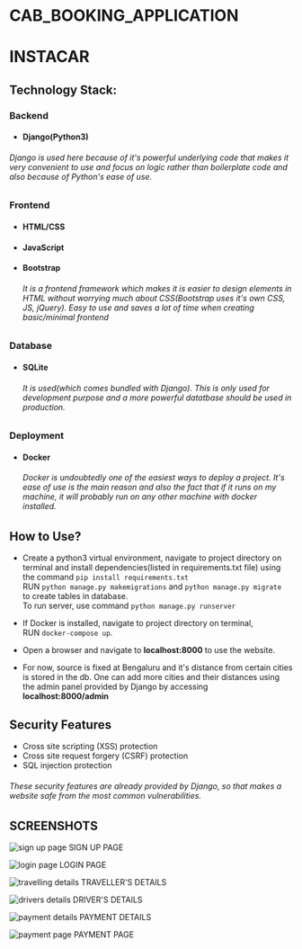 # CAB_BOOKING_APPLICATION

# INSTACAR

## Technology Stack:
### Backend
* #### Django(Python3)
###### Django is used here because of it's powerful underlying code that makes it very convenient to use and focus on logic rather than boilerplate code and also because of Python's ease of use.

### Frontend
* #### HTML/CSS
* #### JavaScript
* #### Bootstrap
  ###### It is a frontend framework which makes it is easier to design elements in HTML without worrying much about CSS(Bootstrap uses it's own CSS, JS, jQuery). Easy to use and saves a lot of time when creating basic/minimal frontend

### Database
* #### SQLite
  ###### It is used(which comes bundled with Django). This is only used for development purpose and a more powerful datatbase should be used in production.

### Deployment
* #### Docker
  ###### Docker is undoubtedly one of the easiest ways to deploy a project. It's ease of use is the main reason and also the fact that if it runs on my machine, it will probably run on any other machine with docker installed.

## How to Use?
* Create a python3 virtual environment, navigate to project directory on terminal and install dependencies(listed in requirements.txt file) using the command
  `pip install requirements.txt` <br>
  RUN `python manage.py makemigrations` and `python manage.py migrate` <br>to create tables in database. <br>
  To run server, use command `python manage.py runserver`

* If Docker is installed, navigate to project directory on terminal,<br> RUN `docker-compose up`.

* Open a browser and navigate to <b>localhost:8000</b> to use the website.

* For now, source is fixed at Bengaluru and it's distance from certain cities is stored in the db. One can add more cities and their distances using the admin panel provided by Django by accessing <b>localhost:8000/admin</b>

## Security Features
* Cross site scripting (XSS) protection
* Cross site request forgery (CSRF) protection
* SQL injection protection

###### These security features are already provided by Django, so that makes a website safe from the most common vulnerabilities.

## SCREENSHOTS

![sign up page](https://github.com/tameemghazali12/CAB_BOOKING_APPLICATION/assets/125582182/a6c70c29-372f-4f93-8694-08482981725c)
SIGN UP PAGE

![login page](https://github.com/tameemghazali12/CAB_BOOKING_APPLICATION/assets/125582182/553af4c1-0a4b-4779-a1ae-f4eb20ce7d2e)
LOGIN PAGE

![travelling details](https://github.com/tameemghazali12/CAB_BOOKING_APPLICATION/assets/125582182/569d1d6a-1451-4292-9dd5-54473f22e325)
TRAVELLER'S DETAILS

![drivers details](https://github.com/tameemghazali12/CAB_BOOKING_APPLICATION/assets/125582182/5fbbd133-0637-4e59-b47a-85f93a0cd64b)
DRIVER'S DETAILS

![payment details](https://github.com/tameemghazali12/CAB_BOOKING_APPLICATION/assets/125582182/ad4d99b9-8249-4db7-8d7a-83fcbc0fa50a)
PAYMENT DETAILS

![payment page](https://github.com/tameemghazali12/CAB_BOOKING_APPLICATION/assets/125582182/05dd556a-c290-4fde-8e72-6c049bf414ac)
PAYMENT PAGE


